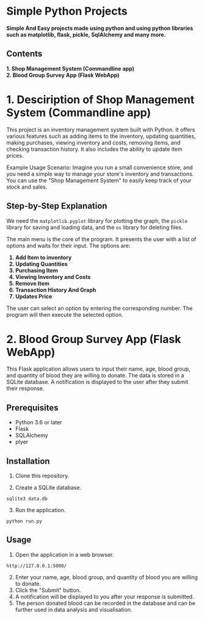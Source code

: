 # Simple Python Projects
**Simple And Easy projects made using python and using python libraries such as matplotlib, flask, pickle, SqlAlchemy and many more.**


## Contents
**1. Shop Management System (Commandline app)** <br>
**2. Blood Group Survey App (Flask WebApp)**

# 1. Desciription of Shop Management System (Commandline app)
This project is an inventory management system built with Python. It offers various features such as adding items to the inventory, updating quantities, making purchases, viewing inventory and costs, removing items, and checking transaction history. It also includes the ability to update item prices.

Example Usage Scenario:
Imagine you run a small convenience store, and you need a simple way to manage your store's inventory and transactions. You can use the "Shop Management System" to easily keep track of your stock and sales.

## Step-by-Step Explanation

We need the `matplotlib.pyplot` library for plotting the graph, the `pickle` library for saving and loading data, and the `os` library for deleting files.


The main menu is the core of the program. It presents the user with a list of options and waits for their input. The options are:
<b>
1. Add Item to inventory
2. Updating Quantities
3. Purchasing Item
4. Viewing Inventory and Costs
5. Remove Item
6. Transaction History And Graph
7. Updates Price
</b>

The user can select an option by entering the corresponding number. The program will then execute the selected option.

# 2. Blood Group Survey App (Flask WebApp)

This Flask application allows users to input their name, age, blood group, and quantity of blood they are willing to donate. 
The data is stored in a SQLite database. 
A notification is displayed to the user after they submit their response.

## Prerequisites

* Python 3.6 or later
* Flask
* SQLAlchemy
* plyer

## Installation

1. Clone this repository.

2. Create a SQLite database.
```
sqlite3 data.db
```

3. Run the application.
```
python run.py
```

## Usage

1. Open the application in a web browser.
```
http://127.0.0.1:5000/
```
2. Enter your name, age, blood group, and quantity of blood you are willing to donate.
3. Click the "Submit" button.
4. A notification will be displayed to you after your response is submitted.
5. The person donated blood can be recorded in the database and can be further used in data analysis and visualisation.
